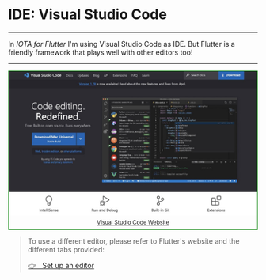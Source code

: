 # IDE: Visual Studio Code

---

In _IOTA for Flutter_ I'm using Visual Studio Code as IDE. But Flutter is a friendly framework that plays well with other editors too!

---

<figure style="margin:0;border: 1px solid green;">
<a href="https://code.visualstudio.com/" target="_blank">
<img src="../../assets/vscode_website.jpg" alt=""><figcaption style="font-size: 0.8em;text-align:center;"><p style="margin: 4px 0 7px 0;">Visual Studio Code Website</p></figcaption>
</a>
</figure>

> To use a different editor, please refer to Flutter's website and the different tabs provided:
>
> <a href="https://docs.flutter.dev/get-started/editor?tab=vscode" target="_blank">👉 &nbsp; Set up an editor</a>
